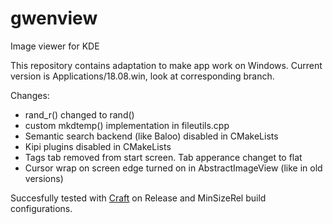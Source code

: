 # gwenview
Image viewer for KDE

This repository contains adaptation to make app work on Windows. 
Current version is Applications/18.08.win, look at corresponding branch.

Changes: 
 - rand_r() changed to rand()
 - custom mkdtemp() implementation in fileutils.cpp
 - Semantic search backend (like Baloo) disabled in CMakeLists
 - Kipi plugins disabled in CMakeLists
 - Tags tab removed from start screen. Tab apperance changet to flat
 - Cursor wrap on screen edge turned on in AbstractImageView (like in old versions)
 
 Succesfully tested with [Craft](https://community.kde.org/Craft) on Release and MinSizeRel build configurations.
 
